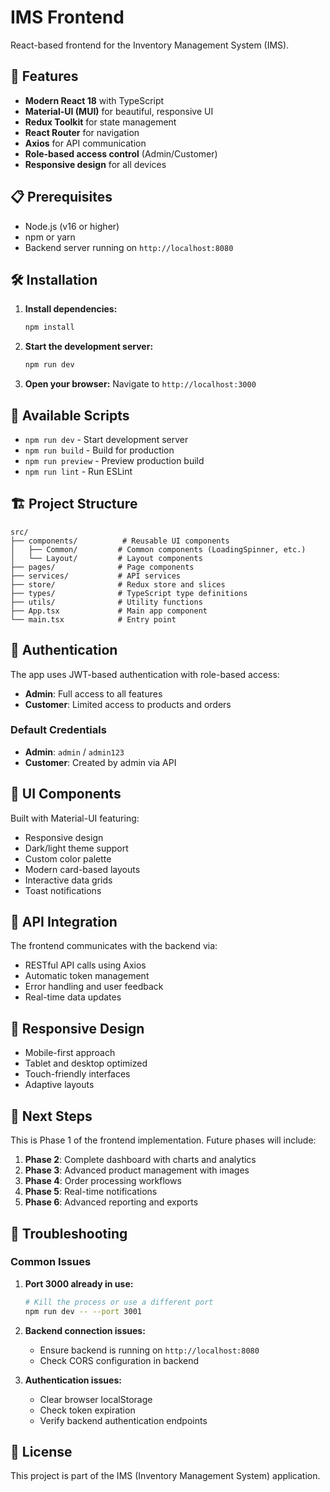 # IMS Frontend

React-based frontend for the Inventory Management System (IMS).

## 🚀 Features

- **Modern React 18** with TypeScript
- **Material-UI (MUI)** for beautiful, responsive UI
- **Redux Toolkit** for state management
- **React Router** for navigation
- **Axios** for API communication
- **Role-based access control** (Admin/Customer)
- **Responsive design** for all devices

## 📋 Prerequisites

- Node.js (v16 or higher)
- npm or yarn
- Backend server running on `http://localhost:8080`

## 🛠️ Installation

1. **Install dependencies:**
   ```bash
   npm install
   ```

2. **Start the development server:**
   ```bash
   npm run dev
   ```

3. **Open your browser:**
   Navigate to `http://localhost:3000`

## 🔧 Available Scripts

- `npm run dev` - Start development server
- `npm run build` - Build for production
- `npm run preview` - Preview production build
- `npm run lint` - Run ESLint

## 🏗️ Project Structure

```
src/
├── components/          # Reusable UI components
│   ├── Common/         # Common components (LoadingSpinner, etc.)
│   └── Layout/         # Layout components
├── pages/              # Page components
├── services/           # API services
├── store/              # Redux store and slices
├── types/              # TypeScript type definitions
├── utils/              # Utility functions
├── App.tsx             # Main app component
└── main.tsx            # Entry point
```

## 🔐 Authentication

The app uses JWT-based authentication with role-based access:

- **Admin**: Full access to all features
- **Customer**: Limited access to products and orders

### Default Credentials
- **Admin**: `admin` / `admin123`
- **Customer**: Created by admin via API

## 🎨 UI Components

Built with Material-UI featuring:
- Responsive design
- Dark/light theme support
- Custom color palette
- Modern card-based layouts
- Interactive data grids
- Toast notifications

## 🔄 API Integration

The frontend communicates with the backend via:
- RESTful API calls using Axios
- Automatic token management
- Error handling and user feedback
- Real-time data updates

## 📱 Responsive Design

- Mobile-first approach
- Tablet and desktop optimized
- Touch-friendly interfaces
- Adaptive layouts

## 🚀 Next Steps

This is Phase 1 of the frontend implementation. Future phases will include:

1. **Phase 2**: Complete dashboard with charts and analytics
2. **Phase 3**: Advanced product management with images
3. **Phase 4**: Order processing workflows
4. **Phase 5**: Real-time notifications
5. **Phase 6**: Advanced reporting and exports

## 🐛 Troubleshooting

### Common Issues

1. **Port 3000 already in use:**
   ```bash
   # Kill the process or use a different port
   npm run dev -- --port 3001
   ```

2. **Backend connection issues:**
   - Ensure backend is running on `http://localhost:8080`
   - Check CORS configuration in backend

3. **Authentication issues:**
   - Clear browser localStorage
   - Check token expiration
   - Verify backend authentication endpoints

## 📄 License

This project is part of the IMS (Inventory Management System) application. 